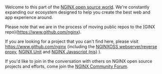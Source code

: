 Welcome to this part of the [NGINX open source world](https://www.nginx.org). We're constantly expanding our ecosystem designed to help you create the best web and app experience around. 

Please note that we are in the process of moving public repos to the [GINX repo}(https://www.github.com/nginx).

If you are looking for a project that you can't find here, please visit https://www.github.com/nginx (including the [NGINXOSS webserver/reverse proxy](https://github.com/nginx/nginx), [NGINX Unit](https://github.com/nginx/unit) and [NGINX Javascript (njs)](https://github.com/nginx/njs) ).

If you'd like to join in the conversation with others on NGINX open source projects and efforts, come join the [NGINX Community Forum](https://community.nginx.org).

